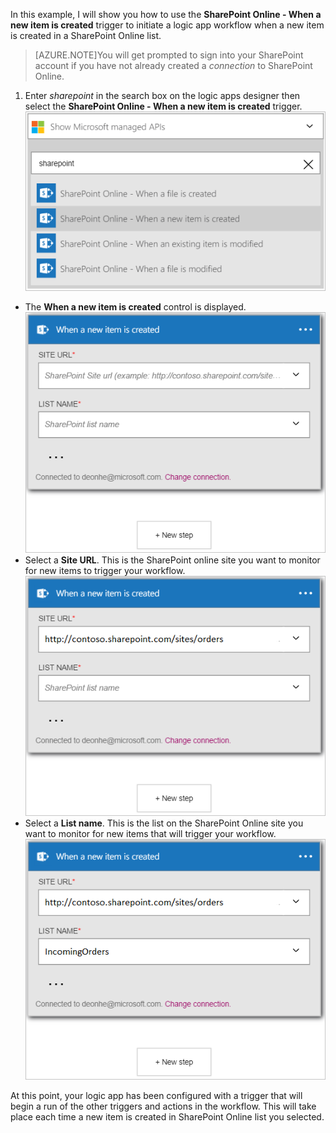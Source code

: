 In this example, I will show you how to use the **SharePoint Online - When a new item is created** trigger to initiate a logic app workflow when a new item is created in a SharePoint Online list.

>[AZURE.NOTE]You will get prompted to sign into your SharePoint account if you have not already created a *connection* to SharePoint Online.  

1. Enter *sharepoint* in the search box on the logic apps designer then select the **SharePoint Online - When a new item is created**  trigger.  
![SharePoint online trigger image ](./media/connectors-create-api-sharepointonline/trigger-1.png)  
- The **When a new item is created** control is displayed.  
![SharePoint online trigger image 2](./media/connectors-create-api-sharepointonline/trigger-2.png)   
- Select a **Site URL**. This is the SharePoint online site you want to monitor for new items to trigger your workflow.  
![SharePoint online trigger image 3](./media/connectors-create-api-sharepointonline/trigger-3.png)   
- Select a **List name**. This is the list on the SharePoint Online site you want to monitor for new items that will trigger your workflow.  
![SharePoint online trigger image 4](./media/connectors-create-api-sharepointonline/trigger-4.png)   

At this point, your logic app has been configured with a trigger that will begin a run of the other triggers and actions in the workflow. This will take place each time a new item is created in SharePoint Online list you selected.  